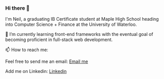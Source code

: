 ### Hi there 👋

I'm Neil, a graduating IB Certificate student at Maple High School heading into Computer Science + Finance at the University of Waterloo.

🌱 I’m currently learning front-end frameworks with the eventual goal of becoming proficient in full-stack web development. 

📫 How to reach me:

   Feel free to send me an email: [Email me](sharma.neil2003@gmail.com)
   
   Add me on Linkedin: [Linkedin](https://www.linkedin.com/in/neil-sharma123/)
 
<!--
**neilsharma2003/neilsharma2003** is a ✨ _special_ ✨ repository because its `README.md` (this file) appears on your GitHub profile.

Here are some ideas to get you started:

- 🔭 I’m currently working on ...
- 🌱 I’m currently learning ...
- 👯 I’m looking to collaborate on ...
- 🤔 I’m looking for help with ...
- 💬 Ask me about ...
- 📫 How to reach me: ...
- 😄 Pronouns: ...
- ⚡ Fun fact: ...
-->
